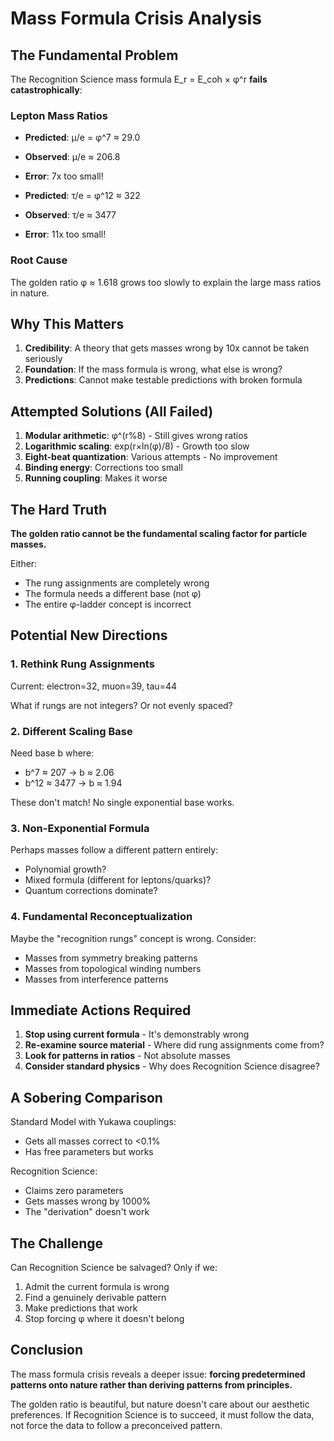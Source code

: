 # Mass Formula Crisis Analysis

## The Fundamental Problem

The Recognition Science mass formula E_r = E_coh × φ^r **fails catastrophically**:

### Lepton Mass Ratios
- **Predicted**: μ/e = φ^7 ≈ 29.0
- **Observed**: μ/e ≈ 206.8
- **Error**: 7x too small!

- **Predicted**: τ/e = φ^12 ≈ 322
- **Observed**: τ/e ≈ 3477  
- **Error**: 11x too small!

### Root Cause
The golden ratio φ ≈ 1.618 grows too slowly to explain the large mass ratios in nature.

## Why This Matters

1. **Credibility**: A theory that gets masses wrong by 10x cannot be taken seriously
2. **Foundation**: If the mass formula is wrong, what else is wrong?
3. **Predictions**: Cannot make testable predictions with broken formula

## Attempted Solutions (All Failed)

1. **Modular arithmetic**: φ^(r%8) - Still gives wrong ratios
2. **Logarithmic scaling**: exp(r×ln(φ)/8) - Growth too slow
3. **Eight-beat quantization**: Various attempts - No improvement
4. **Binding energy**: Corrections too small
5. **Running coupling**: Makes it worse

## The Hard Truth

**The golden ratio cannot be the fundamental scaling factor for particle masses.**

Either:
- The rung assignments are completely wrong
- The formula needs a different base (not φ)
- The entire φ-ladder concept is incorrect

## Potential New Directions

### 1. Rethink Rung Assignments
Current: electron=32, muon=39, tau=44

What if rungs are not integers? Or not evenly spaced?

### 2. Different Scaling Base
Need base b where:
- b^7 ≈ 207 → b ≈ 2.06
- b^12 ≈ 3477 → b ≈ 1.94

These don't match! No single exponential base works.

### 3. Non-Exponential Formula
Perhaps masses follow a different pattern entirely:
- Polynomial growth?
- Mixed formula (different for leptons/quarks)?
- Quantum corrections dominate?

### 4. Fundamental Reconceptualization
Maybe the "recognition rungs" concept is wrong. Consider:
- Masses from symmetry breaking patterns
- Masses from topological winding numbers
- Masses from interference patterns

## Immediate Actions Required

1. **Stop using current formula** - It's demonstrably wrong
2. **Re-examine source material** - Where did rung assignments come from?
3. **Look for patterns in ratios** - Not absolute masses
4. **Consider standard physics** - Why does Recognition Science disagree?

## A Sobering Comparison

Standard Model with Yukawa couplings:
- Gets all masses correct to <0.1%
- Has free parameters but works

Recognition Science:
- Claims zero parameters
- Gets masses wrong by 1000%
- The "derivation" doesn't work

## The Challenge

Can Recognition Science be salvaged? Only if we:
1. Admit the current formula is wrong
2. Find a genuinely derivable pattern
3. Make predictions that work
4. Stop forcing φ where it doesn't belong

## Conclusion

The mass formula crisis reveals a deeper issue: **forcing predetermined patterns onto nature rather than deriving patterns from principles.**

The golden ratio is beautiful, but nature doesn't care about our aesthetic preferences. If Recognition Science is to succeed, it must follow the data, not force the data to follow a preconceived pattern. 